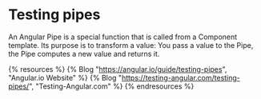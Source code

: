 # Testing pipes

An Angular Pipe is a special function that is called from a Component template. Its purpose is to transform a value: You pass a value to the Pipe, the Pipe computes a new value and returns it.

{% resources %}
  {% Blog "https://angular.io/guide/testing-pipes", "Angular.io Website" %}
  {% Blog "https://testing-angular.com/testing-pipes/", "Testing-Angular.com" %}
{% endresources %}
